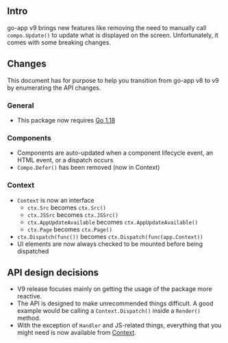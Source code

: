 ## Intro

go-app v9 brings new features like removing the need to manually call `compo.Update()` to update what is displayed on the screen. Unfortunately, it comes with some breaking changes.

## Changes

This document has for purpose to help you transition from go-app v8 to v9 by enumerating the API changes.

### General

- This package now requires [Go 1.18](https://golang.org/doc/install)

### Components

- Components are auto-updated when a component lifecycle event, an HTML event, or a dispatch occurs
- `Compo.Defer()` has been removed (now in Context)

### Context

- `Context` is now an interface
  - `ctx.Src` becomes `ctx.Src()`
  - `ctx.JSSrc` becomes `ctx.JSSrc()`
  - `ctx.AppUpdateAvailable` becomes `ctx.AppUpdateAvailable()`
  - `ctx.Page` becomes `ctx.Page()`
- `ctx.Dispatch(func())` becomes `ctx.Dispatch(func(app.Context))`
- UI elements are now always checked to be mounted before being dispatched

## API design decisions

- V9 release focuses mainly on getting the usage of the package more reactive.
- The API is designed to make unrecommended things difficult. A good example would be calling a `Context.Dispatch()` inside a `Render()` method.
- With the exception of `Handler` and JS-related things, everything that you might need is now available from [Context](/reference#Context).
